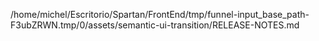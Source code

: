 /home/michel/Escritorio/Spartan/FrontEnd/tmp/funnel-input_base_path-F3ubZRWN.tmp/0/assets/semantic-ui-transition/RELEASE-NOTES.md